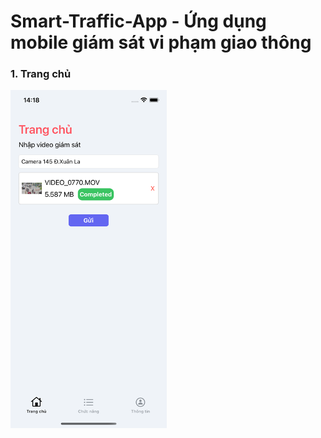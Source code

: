 # Smart-Traffic-App -  Ứng dụng mobile giám sát vi phạm giao thông

### 1. Trang chủ
<img src="https://github.com/TaiTau/Smart-Traffic-App/blob/main/English/Resources/Assets.xcassets/Image%201.imageset/Image.png?raw=true" alt="home_page" width="250" />
